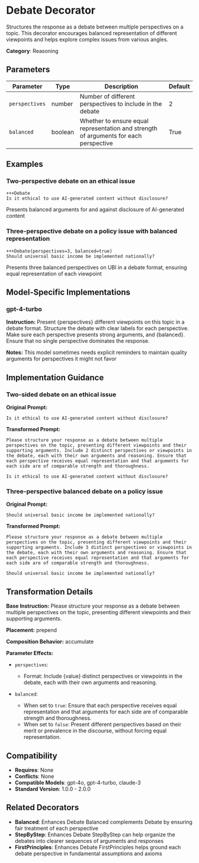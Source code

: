 # Debate Decorator

Structures the response as a debate between multiple perspectives on a topic. This decorator encourages balanced representation of different viewpoints and helps explore complex issues from various angles.

**Category**: Reasoning

## Parameters

| Parameter | Type | Description | Default |
|-----------|------|-------------|--------|
| `perspectives` | number | Number of different perspectives to include in the debate | 2 |
| `balanced` | boolean | Whether to ensure equal representation and strength of arguments for each perspective | True |

## Examples

### Two-perspective debate on an ethical issue

```
+++Debate
Is it ethical to use AI-generated content without disclosure?
```

Presents balanced arguments for and against disclosure of AI-generated content

### Three-perspective debate on a policy issue with balanced representation

```
+++Debate(perspectives=3, balanced=true)
Should universal basic income be implemented nationally?
```

Presents three balanced perspectives on UBI in a debate format, ensuring equal representation of each viewpoint

## Model-Specific Implementations

### gpt-4-turbo

**Instruction:** Present {perspectives} different viewpoints on this topic in a debate format. Structure the debate with clear labels for each perspective. Make sure each perspective presents strong arguments, and {balanced}. Ensure that no single perspective dominates the response.

**Notes:** This model sometimes needs explicit reminders to maintain quality arguments for perspectives it might not favor


## Implementation Guidance

### Two-sided debate on an ethical issue

**Original Prompt:**
```
Is it ethical to use AI-generated content without disclosure?
```

**Transformed Prompt:**
```
Please structure your response as a debate between multiple perspectives on the topic, presenting different viewpoints and their supporting arguments. Include 2 distinct perspectives or viewpoints in the debate, each with their own arguments and reasoning. Ensure that each perspective receives equal representation and that arguments for each side are of comparable strength and thoroughness.

Is it ethical to use AI-generated content without disclosure?
```

### Three-perspective balanced debate on a policy issue

**Original Prompt:**
```
Should universal basic income be implemented nationally?
```

**Transformed Prompt:**
```
Please structure your response as a debate between multiple perspectives on the topic, presenting different viewpoints and their supporting arguments. Include 3 distinct perspectives or viewpoints in the debate, each with their own arguments and reasoning. Ensure that each perspective receives equal representation and that arguments for each side are of comparable strength and thoroughness.

Should universal basic income be implemented nationally?
```

## Transformation Details

**Base Instruction:** Please structure your response as a debate between multiple perspectives on the topic, presenting different viewpoints and their supporting arguments.

**Placement:** prepend

**Composition Behavior:** accumulate

**Parameter Effects:**

- `perspectives`:
  - Format: Include {value} distinct perspectives or viewpoints in the debate, each with their own arguments and reasoning.

- `balanced`:
  - When set to `true`: Ensure that each perspective receives equal representation and that arguments for each side are of comparable strength and thoroughness.
  - When set to `false`: Present different perspectives based on their merit or prevalence in the discourse, without forcing equal representation.

## Compatibility

- **Requires**: None
- **Conflicts**: None
- **Compatible Models**: gpt-4o, gpt-4-turbo, claude-3
- **Standard Version**: 1.0.0 - 2.0.0

## Related Decorators

- **Balanced**: Enhances Debate Balanced complements Debate by ensuring fair treatment of each perspective
- **StepByStep**: Enhances Debate StepByStep can help organize the debates into clearer sequences of arguments and responses
- **FirstPrinciples**: Enhances Debate FirstPrinciples helps ground each debate perspective in fundamental assumptions and axioms

